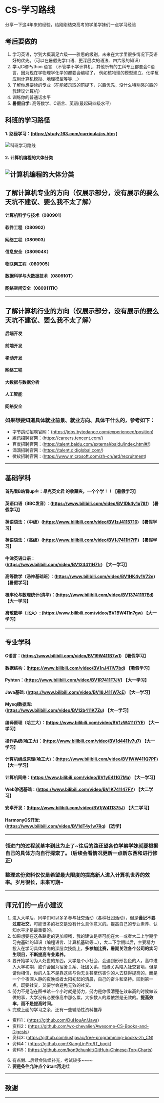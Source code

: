# CS-学习路线
分享一下这4年来的经验，给刚刚结束高考的学弟学妹们一点学习经验

## 考后要做的
1. 学习英语，学到大概满足六级——雅思的级别，未来在大学里很多情况下英语好的优先。（可以在暑假先学口语、更深层次的语法、四六级的知识）
2. 学习C和Python 语言
（不管学不学计算机，其他所有的工科专业都要会C语言，因为现在学物理学化学的都要会编程了，
  例如核物理的模型建立、化学反应用计算机模拟、地理模型等等....）
3. 了解你想要读的专业（在能被录取的前提下，兴趣优先，没什么特别感兴趣的我建议计算机）
4. 训练你的普通话水平
5. **暑假自学:** 高等数学、C语言、英语(最起码四级水平)
## 科班的学习路径
#### 1. 路径学习：(https://study.163.com/curricula/cs.htm )
![科班学习路线](https://www.anhunsec.cn/study2.png)
#### 2. 计算机编程的大体分类
![计算机编程的大体分类](https://www.anhunsec.cn/study.png)
---
## 了解计算机专业的方向（仅展示部分，没有展示的要么天坑不建议、要么我不太了解）
#### 计算机科学与技术（080901）
#### 软件工程（080902）
#### 网络工程（080903）
#### 信息安全（080904K）
#### 物联网工程（080905）
#### 数据科学与大数据技术（080910T）
#### 网络空间安全（080911TK）

---
## 了解计算机行业的方向（仅展示部分，没有展示的要么天坑不建议、要么我不太了解）
#### 后端开发
#### 前端开发
#### 移动开发
#### 网络工程
#### 大数据与数据分析
#### 人工智能
#### 网络安全
### 如果想要知道具体就业前景、就业方向、具体干什么的，参考如下：
* 字节跳动招聘官网：(https://jobs.bytedance.com/experienced/position)
* 腾讯招聘官网：(https://careers.tencent.com/)
* 百度招聘官网：(https://talent.baidu.com/external/baidu/index.html#/)
* 滴滴招聘官网：(https://talent.didiglobal.com/)
* 微软招聘官网：(https://www.microsoft.com/zh-cn/ard/recruitment)
---
## 基础学科
#### **首先看B站看up主：昂克英文君 的收藏夹，一个个学！！**【暑假学习】
#### 英语口语（BBC发音）：(https://www.bilibili.com/video/BV1Dk4y1q781) 【暑假学习】
#### 英语语法：（中级）(https://www.bilibili.com/video/BV1zJ4115716) 【暑假学习】
#### 英语语法：（高级）(https://www.bilibili.com/video/BV1J7411H7fP) 【暑假学习】
#### 牛津英语口语：(https://www.bilibili.com/video/BV124411H71r) 【大一学习】
#### 高等数学（汤神基础班）：(https://www.bilibili.com/video/BV1HK4y1V72e) 【暑假学习】
#### 概率论与数理统计(清华)：(https://www.bilibili.com/video/BV137411R7Ed) 【大一学习】
#### 离散数学（北大）: (https://www.bilibili.com/video/BV1BW411n7gw) 【大一学习】
#### 
---
## 专业学科
#### C语言：(https://www.bilibili.com/video/BV19W411B7w1) 【暑假学习】
#### 数据结构：(https://www.bilibili.com/video/BV1nJ411V7bd) 【暑假学习】
#### Pyhton：(https://www.bilibili.com/video/BV1R7411F7JV) 【大一学习】
#### Java基础: (https://www.bilibili.com/video/BV18J411W7cE) 【大一学习】
#### Mysql数据库: (https://www.bilibili.com/video/BV12b411K7Zu) 【大一学习】
#### 编译原理（哈工大）：(https://www.bilibili.com/video/BV1zW411t7YE) 【大一学习】
#### 操作系统(哈工大)：(https://www.bilibili.com/video/BV1d4411v7u7) 【大一学习】
#### 计算机组成原理(哈工大)：(https://www.bilibili.com/video/BV1WW411Q7PF) 【大一学习】
#### 计算机网络：(https://www.bilibili.com/video/BV1yE411G7Ma) 【大一学习】
#### Web渗透基础：(https://www.bilibili.com/video/BV1K741147FY) 【大二学习】
#### 安卓开发：(https://www.bilibili.com/video/BV1jW411375J) 【大二学习】
#### HarmonyOS开发: (https://www.bilibili.com/video/BV1dT4y1w7Rq) 【选学】
---
### 领进门的过程就基本到此为止了~往后的路还望各位学弟学妹就要根据自己的具体方向自行探索了。（后续会看情况更新一点新东西和进行修正）
### 整理这份资料仅仅是希望最大限度的提高新人进入计算机世界的效率。岁月很长，未来可期~
---
## 师兄们的一点小建议
1. 进入大学后，同学们可以多多参与社交活动（各种社团活动），但是**谨记不要过度社交**，可能很多的社交是没有什么具体意义的。提高自己的专业素养、认知水平才是最重要的。
2. 如果想要在这条路走的更加顺畅，我的建议是尽可能在大一或者大二上学期学习完基础的知识（编程语言、计算机基础等...），大二下学期以后，主要精力投入在学习具体方向的深层次技能上，**多参加比赛，暑期关注各个公司的实习生项目，不断提高专业素养。**
3. 要开始学习为人处世的东西，大学是个小社会，会遇到形形色色的人，高中进入大学初期，或许会因为宿舍关系、社团关系、班级关系陷入社交窘境，但是请你相信，你的人生不是靠这些与你无关甚至伤害你的人去获得提高的，而是一个个夜深人静的夜晚或者太阳初起的清晨，自己的奋斗和坚持。回到第一点，既要社交，又要学会避免无效的社交。
4. 努力不是泡在图书馆十个小时就是努力，努力是你很清楚在效率高的时候做该做的事，大学没有必要像高中那么累，大多数人的累依然是无效的。**提高效率，而不是提高时间。**
5. 完成上面的学习之余，还有一些辅助性资料推荐
  * 资料1：(https://github.com/DuHouAn/Java)
  * 资料2：(https://github.com/wx-chevalier/Awesome-CS-Books-and-Digests)
  * 资料3: (https://github.com/justjavac/free-programming-books-zh_CN)
  * 资料4：(https://github.com/XiangLinPro/IT_book)
  * 资料5：(https://github.com/kon9chunkit/GitHub-Chinese-Top-Charts)

6. 有点懒....后续会陆续补充，考试较多~~~~
7. **要是条件允许点个Start再走哇**
---
## 致谢

----------------------------------------------------------------------------------------------------------------------------------------------------
